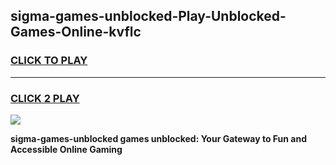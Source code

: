 
## sigma-games-unblocked-Play-Unblocked-Games-Online-kvflc
<h3>
<a href="https://premium76.site?title=sigma-games-unblocked&ref=24A">CLICK TO PLAY</a></h3>
<hr>

<h3>
<a href="https://premium76.site?title=sigma-games-unblocked&ref=24A">CLICK 2 PLAY</a>
  
</h3>

<a href="https://premium76.site?title=sigma-games-unblocked&ref=24A"><img src="https://clearcache.store/games.png"></a>


**sigma-games-unblocked games unblocked: Your Gateway to Fun and Accessible Online Gaming**
